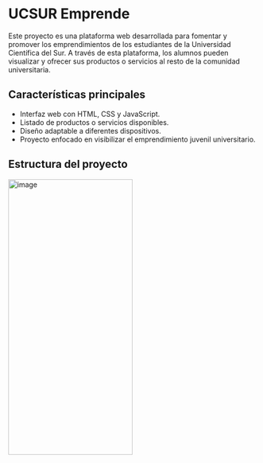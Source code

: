 # UCSUR Emprende 

Este proyecto es una plataforma web desarrollada para fomentar y promover los emprendimientos de los estudiantes de la Universidad Científica del Sur. A través de esta plataforma, los alumnos pueden visualizar y ofrecer sus productos o servicios al resto de la comunidad universitaria.

## Características principales

- Interfaz web con HTML, CSS y JavaScript.
- Listado de productos o servicios disponibles.
- Diseño adaptable a diferentes dispositivos.
- Proyecto enfocado en visibilizar el emprendimiento juvenil universitario.

##  Estructura del proyecto
<img width="250" height="554" alt="image" src="https://github.com/user-attachments/assets/4b768eee-75c4-4fe5-b089-64ae4e48feda" />

